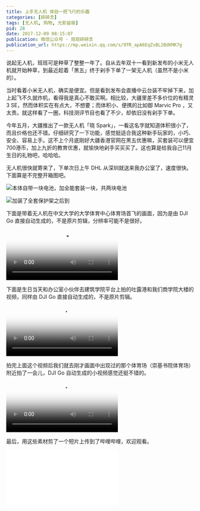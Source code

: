 ```yaml
---
title: 上手无人机 体验一把飞行的乐趣
categories: [碎碎念]
tags: [无人机, 购物, 光影留痕]
pid: 28
date: 2017-12-09 08:15:07
publication: 微信公众号 · 班班碎碎念
publication_url: https://mp.weixin.qq.com/s/9TR_apA6EqZvBL2BdKMK7g
---
```


说起无人机，班班可是种草了整整一年了。自从去年双十一看到新发布的小米无人机就开始种草，到最近趁着「黑五」终于剁手下单了一架无人机（虽然不是小米的）。

当时看着小米无人机，确实是便宜。但是看到发布会直播中云台装不牢掉下来，加上起飞不久就炸机，看得我是真心不敢买啊。相比较，大疆里差不多价位的有精灵 3 SE，然而体积实在有点大，不想要；而体积小、便携的比如御 Marvic Pro ，又太贵。就这样看了一圈，科技测评节目也看了不少，却依旧没有剁手下单。
<!--more-->

今年五月，大疆推出了一款无人机「晓 Spark」，一看这名字就知道体积很小了，而且价格也还不错。仔细研究了一下功能，感觉挺适合我这种新手玩家的，小巧、安全、容易上手。这不上个月底刚好大疆香港官网在黑五优惠嘛，买套装可以便宜700港币，加上九折的教育优惠，就愉快地剁手买买买了。这也算是给我自己11月生日的礼物吧，哈哈哈。

无人机很快就寄来了，下单次日上午 DHL 从深圳就送来我办公室了，速度很快。下面算是不完整开箱图吧。

![本体自带一块电池，加全能套装一块，共两块电池](https://web-1256060851.cos.ap-hongkong.myqcloud.com/post/28/spark1.jpeg#450x)

![加装了全套保护架之后到](https://web-1256060851.cos.ap-hongkong.myqcloud.com/post/28/spark2.jpeg#450x)

下面是带着无人机在中文大学的大学体育中心体育场首飞的画面，因为是由 DJI Go 直接自动生成的，不是原片剪辑，分辨率可能不是很好。
<video src="https://web-1256060851.cos.ap-hongkong.myqcloud.com/post/28/SportsCenter.m4v" poster="https://web-1256060851.cos.ap-hongkong.myqcloud.com/post/28/SportsCenter.png" type="video/m4v" controls="controls"></video>

下面是生日当天和办公室小伙伴去建筑学院平台上拍的吐露港和我们商学院大楼的视频，同样由 DJI Go 直接自动生成的，不是原片剪辑。
<video src="https://web-1256060851.cos.ap-hongkong.myqcloud.com/post/28/bschool.m4v" poster="https://web-1256060851.cos.ap-hongkong.myqcloud.com/post/28/bschool.png" type="video/m4v" controls="controls"></video>

拍完上面这个视频后我们就去刚才画面中出现过的那个体育场（崇基书院体育场）附近拍了一会儿，DJI Go 自动生成的小视频感觉还挺不错的。
<video src="https://web-1256060851.cos.ap-hongkong.myqcloud.com/post/28/ChungChiCollege.m4v" poster="https://web-1256060851.cos.ap-hongkong.myqcloud.com/post/28/ChungChiCollege.png" type="video/m4v" controls="controls"></video>

最后，用这些素材剪了一个短片上传到了哔哩哔哩，欢迎观看。

<iframe src="//player.bilibili.com/player.html?aid=838345990&bvid=BV1hg4y1i7tL&cid=194768979&page=1" scrolling="no" border="0" frameborder="no" framespacing="0" allowfullscreen="true"> </iframe>
